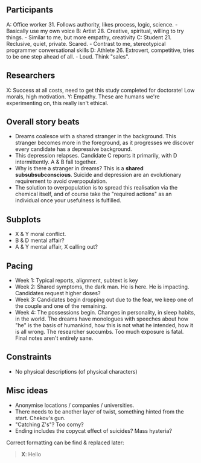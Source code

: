 ## Participants

A: Office worker 31. Follows authority, likes process, logic, science.
    - Basically use my own voice
B: Artist 28. Creative, spiritual, willing to try things.
    - Similar to me, but more empathy, creativity
C: Student 21. Reclusive, quiet, private. Scared.
    - Contrast to me, stereotypical programmer conversational skills
D: Athlete 26. Extrovert, competitive, tries to be one step ahead of all.
    - Loud. Think "sales". 

## Researchers

X: Success at all costs, need to get this study completed for doctorate! Low morals, high motivation.
Y: Empathy. These are humans we're experimenting on, this really isn't ethical.

## Overall story beats

* Dreams coalesce with a shared stranger in the background. This stranger becomes more in the foreground, as it progresses we discover every candidate has a depressive background. 
* This depression relapses. Candidate C reports it primarily, with D intermittently. A & B fall together.
* Why is there a stranger in dreams? This is a **shared subsubsubconscious**. Suicide and depression are an evolutionary requirement to avoid overpopulation.
* The solution to overpopulation is to spread this realisation via the chemical itself, and of course take the "required actions" as an individual once your usefulness is fulfilled.

## Subplots

* X & Y moral conflict.
* B & D mental affair?
* A & Y mental affair, X calling out?

## Pacing 

* Week 1: Typical reports, alignment, subtext is key
* Week 2: Shared symptoms, the dark man. He is here. He is impacting. Candidates request higher doses?
* Week 3: Candidates begin dropping out due to the fear, we keep one of the couple and one of the remaining.
* Week 4: The possessions begin. Changes in personality, in sleep habits, in the world. The dreams have monologues with speeches about how "he" is the basis of humankind, how this is not what he intended, how it is all wrong. The researcher succumbs. Too much exposure is fatal. Final notes aren't entirely sane.

## Constraints

* No physical descriptions (of physical characters)

## Misc ideas

* Anonymise locations / companies / universities.
* There needs to be another layer of twist, something hinted from the start. Chekov's gun. 
* "Catching Z's"? Too corny?
* Ending includes the copycat effect of suicides? Mass hysteria?


Correct formatting can be find & replaced later:
> **X**: Hello